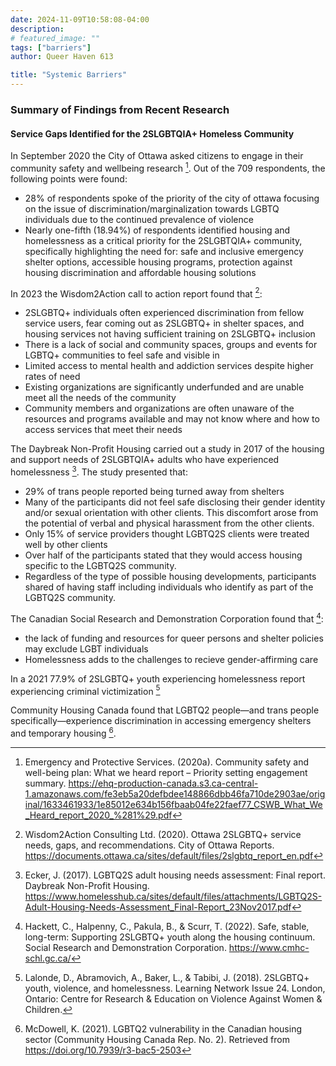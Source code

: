 ```yaml
---
date: 2024-11-09T10:58:08-04:00
description:
# featured_image: ""
tags: ["barriers"]
author: Queer Haven 613

title: "Systemic Barriers"
---
```

### Summary of Findings from Recent Research 

#### Service Gaps Identified for the 2SLGBTQIA+ Homeless Community

In September 2020 the City of Ottawa asked citizens to engage in their community safety and wellbeing research [^1]. Out of the 709 respondents, the following points were found: 
 - 28% of respondents spoke of the priority of the city of ottawa focusing on the issue of discrimination/marginalization towards LGBTQ individuals due to the continued prevalence of violence  
 - Nearly one-fifth (18.94%) of respondents identified housing and homelessness as a critical priority for the 2SLGBTQIA+ community, specifically highlighting the need for: safe and inclusive emergency shelter options, accessible housing programs, protection against housing discrimination and affordable housing solutions

In 2023 the Wisdom2Action call to action report found that [^2]: 
 - 2SLGBTQ+ individuals often experienced discrimination from fellow service users, fear coming out as 2SLGBTQ+ in shelter spaces, and housing services not having sufficient training on 2SLGBTQ+ inclusion 
 - There is a lack of social and community spaces, groups and events for LGBTQ+ communities to feel safe and visible in
 - Limited access to mental health and addiction services despite higher rates of need
 -  Existing organizations are significantly underfunded and are unable meet all the needs of the community 
- Community members and organizations are often unaware of the resources and programs available and may not know where and how to access services that meet their needs 

The Daybreak Non-Profit Housing carried out a study in 2017 of the housing and support needs of 2SLGBTQIA+ adults who have experienced homelessness [^3]. The study presented that: 
 - 29% of trans people reported being turned away from shelters
 - Many of the participants did not feel safe disclosing their gender identity and/or sexual orientation with other clients. This discomfort arose from the potential of verbal and physical harassment from the other clients.
 - Only 15% of service providers thought LGBTQ2S clients were treated well by other clients
 - Over half of the participants stated that they would access housing specific to the LGBTQ2S community. 
 - Regardless of the type of possible housing developments, participants shared of having staff including individuals who identify as part of the LGBTQ2S community. 

The Canadian Social Research and Demonstration Corporation found that [^4]:
- the lack of funding and resources for queer persons and shelter policies may exclude LGBT individuals
-  Homelessness adds to the challenges to recieve gender-affirming care 

In a 2021 77.9% of 2SLGBTQ+ youth experiencing homelessness report experiencing criminal victimization [^5]
  
Community Housing Canada found that LGBTQ2 people—and trans people specifically—experience discrimination in accessing emergency shelters and temporary housing [^6]. 

[^1]: Emergency and Protective Services. (2020a). Community safety and well-being plan: What we heard report – Priority setting engagement summary. https://ehq-production-canada.s3.ca-central-1.amazonaws.com/fe3eb5a20defbdee148866dbb46fa710de2903ae/original/1633461933/1e85012e634b156fbaab04fe22faef77_CSWB_What_We_Heard_report_2020_%281%29.pdf
[^2]: Wisdom2Action Consulting Ltd. (2020). Ottawa 2SLGBTQ+ service needs, gaps, and recommendations. City of Ottawa Reports. https://documents.ottawa.ca/sites/default/files/2slgbtq_report_en.pdf
[^3]: Ecker, J. (2017). LGBTQ2S adult housing needs assessment: Final report. Daybreak Non-Profit Housing. https://www.homelesshub.ca/sites/default/files/attachments/LGBTQ2S-Adult-Housing-Needs-Assessment_Final-Report_23Nov2017.pdf
[^4]: Hackett, C., Halpenny, C., Pakula, B., & Scurr, T. (2022). Safe, stable, long-term: Supporting 2SLGBTQ+ youth along the housing continuum. Social Research and Demonstration Corporation. https://www.cmhc-schl.gc.ca/
[^5]: Lalonde, D., Abramovich, A., Baker, L., & Tabibi, J. (2018). 2SLGBTQ+ youth, violence, and homelessness. Learning Network Issue 24. London, Ontario: Centre for Research & Education on Violence Against Women & Children.
[^6]: McDowell, K. (2021). LGBTQ2 vulnerability in the Canadian housing sector (Community Housing Canada Rep. No. 2). Retrieved from https://doi.org/10.7939/r3-bac5-2503
